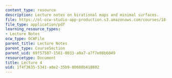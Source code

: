 ```yaml
---
content_type: resource
description: Lecture notes on birational maps and minimal surfaces.
file: https://ol-ocw-studio-app-production.s3.amazonaws.com/courses/18-727-topics-in-algebraic-geometry-algebraic-surfaces-spring-2008/1f4f36355341a0e235b980608b418882_lect4.pdf
file_type: application/pdf
learning_resource_types:
- Lecture Notes
ocw_type: OCWFile
parent_title: Lecture Notes
parent_type: CourseSection
parent_uid: 69f57587-1561-0033-a9a7-a7f7e08b6049
resourcetype: Document
title: Lecture 4
uid: 1f4f3635-5341-a0e2-35b9-80608b418882
---
```

